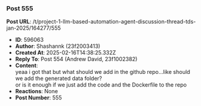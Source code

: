 ### Post 555
**Post URL**: /t/project-1-llm-based-automation-agent-discussion-thread-tds-jan-2025/164277/555
- **ID**: 596063
- **Author**: Shashannk (23f2003413)
- **Created At**: 2025-02-16T14:38:25.332Z
- **Reply To**: Post 554 (Andrew David, 23f1002382)
- **Content**:  
  yeaa i got that but what should we add in the github repo…like should we add the generated data folder?<br>
or is it enough if we just add the code and the Dockerfile to the repo
- **Reactions**: None
- **Post Number**: 555

